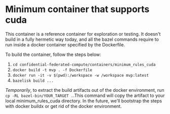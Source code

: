 # Minimum container that supports cuda

This container is a reference container for exploration or testing. 
It doesn't build in a fully hermetic way today, and all the bazel
commands require to run inside a docker container specified by the Dockerfile.

To build the container, follow the steps below:
1. `cd confidential-federated-compute/containers/minimum_rules_cuda`
2. `docker build -t mvp . -f Dockerfile`
3. `docker run -it -v $(pwd):/workspace -w /workspace mvp:latest`
4. `bazelisk build ...`

*Temporarily*, to extract the build artifacts out of the docker environment,
run `cp -RL bazel-bin/YOUR_TARGET .`.This command will copy the artifact to your local
minimum_rules_cuda directory. In the future, we'll bootstrap the steps with docker buildx
 or get rid of the docker environment.
